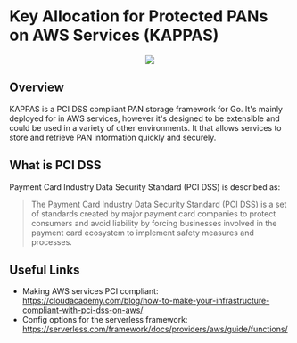 # Key Allocation for Protected PANs on AWS Services (KAPPAS)

<div align="center">
  <img src=https://mythology.net/wp-content/uploads/2018/04/Kappa.jpg>
</div>

## Overview
KAPPAS is a PCI DSS compliant PAN storage framework for Go. It's mainly deployed for in AWS services, however it's designed to be extensible and could be used in a variety of other environments. It that allows services to store and retrieve PAN information quickly and securely.

## What is PCI DSS
Payment Card Industry Data Security Standard (PCI DSS) is described as:
> The Payment Card Industry Data Security Standard (PCI DSS) is a set of standards created by major payment card companies 
to protect consumers and avoid liability by forcing businesses involved in the payment card ecosystem to implement safety
 measures and processes.

## Useful Links
- Making AWS services PCI compliant: https://cloudacademy.com/blog/how-to-make-your-infrastructure-compliant-with-pci-dss-on-aws/
- Config options for the serverless framework: https://serverless.com/framework/docs/providers/aws/guide/functions/
